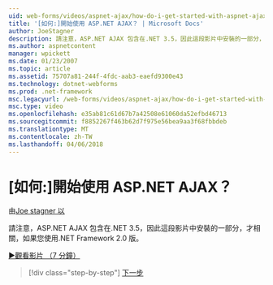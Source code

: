 ```yaml
---
uid: web-forms/videos/aspnet-ajax/how-do-i-get-started-with-aspnet-ajax
title: '[如何:]開始使用 ASP.NET AJAX？ | Microsoft Docs'
author: JoeStagner
description: 請注意，ASP.NET AJAX 包含在.NET 3.5，因此這段影片中安裝的一部分，才相關，如果您使用.NET Framework 版本 2...
ms.author: aspnetcontent
manager: wpickett
ms.date: 01/23/2007
ms.topic: article
ms.assetid: 75707a81-244f-4fdc-aab3-eaefd9300e43
ms.technology: dotnet-webforms
ms.prod: .net-framework
msc.legacyurl: /web-forms/videos/aspnet-ajax/how-do-i-get-started-with-aspnet-ajax
msc.type: video
ms.openlocfilehash: e35ab81c61d67b7a42508e61060da52efbd46713
ms.sourcegitcommit: f8852267f463b62d7f975e56bea9aa3f68fbbdeb
ms.translationtype: MT
ms.contentlocale: zh-TW
ms.lasthandoff: 04/06/2018
---
```

<a name="how-do-i-get-started-with-aspnet-ajax"></a>[如何:]開始使用 ASP.NET AJAX？
====================
由[Joe stagner 以](https://github.com/JoeStagner)

請注意，ASP.NET AJAX 包含在.NET 3.5，因此這段影片中安裝的一部分，才相關，如果您使用.NET Framework 2.0 版。

[&#9654;觀看影片 （7 分鐘）](https://channel9.msdn.com/Blogs/ASP-NET-Site-Videos/how-do-i-get-started-with-aspnet-ajax)

> [!div class="step-by-step"]
> [下一步](how-do-i-implement-dynamic-partial-page-updates-with-aspnet-ajax.md)
